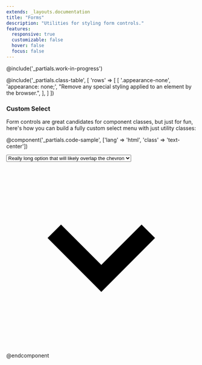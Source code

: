 ```yaml
---
extends: _layouts.documentation
title: "Forms"
description: "Utilities for styling form controls."
features:
  responsive: true
  customizable: false
  hover: false
  focus: false
---
```


@include('_partials.work-in-progress')

@include('_partials.class-table', [
  'rows' => [
    [
      '.appearance-none',
      'appearance: none;',
      "Remove any special styling applied to an element by the browser.",
    ],
  ]
])

### Custom Select

Form controls are great candidates for component classes, but just for fun, here's how you can build a fully custom select menu with just utility classes:

@component('_partials.code-sample', ['lang' => 'html', 'class' => 'text-center'])
<div class="inline-block relative w-64">
  <select class="block appearance-none w-full bg-white border border-grey-light hover:border-grey px-4 py-2 pr-8 rounded shadow">
    <option>Really long option that will likely overlap the chevron</option>
    <option>Option 2</option>
    <option>Option 3</option>
  </select>
  <div class="pointer-events-none absolute pin-y pin-r flex items-center px-2 text-grey-dark">
    <svg class="fill-current h-4 w-4" xmlns="http://www.w3.org/2000/svg" viewBox="0 0 20 20"><path d="M9.293 12.95l.707.707L15.657 8l-1.414-1.414L10 10.828 5.757 6.586 4.343 8z"/></svg>
  </div>
</div>
@endcomponent
